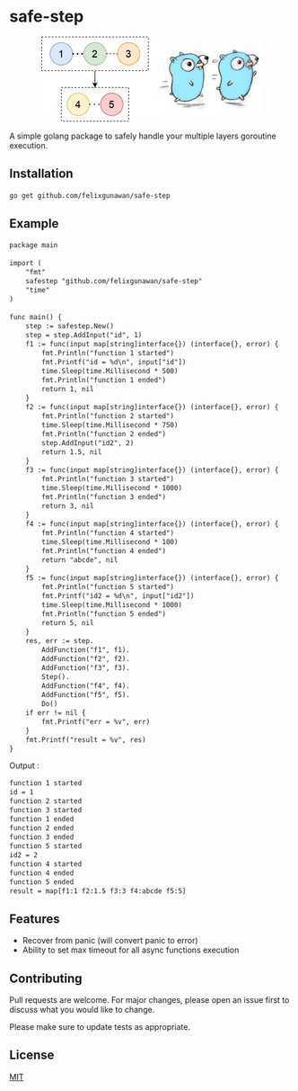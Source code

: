 # safe-step

<p align="center">
  <img src="https://github.com/felixgunawan/safe-step/blob/master/img/img.jpg?raw=true">
</p>

A simple golang package to safely handle your multiple layers goroutine execution.

## Installation

```bash
go get github.com/felixgunawan/safe-step
```

## Example

```golang
package main

import (
	"fmt"
	safestep "github.com/felixgunawan/safe-step"
	"time"
)

func main() {
	step := safestep.New()
	step = step.AddInput("id", 1)
	f1 := func(input map[string]interface{}) (interface{}, error) {
		fmt.Println("function 1 started")
		fmt.Printf("id = %d\n", input["id"])
		time.Sleep(time.Millisecond * 500)
		fmt.Println("function 1 ended")
		return 1, nil
	}
	f2 := func(input map[string]interface{}) (interface{}, error) {
		fmt.Println("function 2 started")
		time.Sleep(time.Millisecond * 750)
		fmt.Println("function 2 ended")
		step.AddInput("id2", 2)
		return 1.5, nil
	}
	f3 := func(input map[string]interface{}) (interface{}, error) {
		fmt.Println("function 3 started")
		time.Sleep(time.Millisecond * 1000)
		fmt.Println("function 3 ended")
		return 3, nil
	}
	f4 := func(input map[string]interface{}) (interface{}, error) {
		fmt.Println("function 4 started")
		time.Sleep(time.Millisecond * 100)
		fmt.Println("function 4 ended")
		return "abcde", nil
	}
	f5 := func(input map[string]interface{}) (interface{}, error) {
		fmt.Println("function 5 started")
		fmt.Printf("id2 = %d\n", input["id2"])
		time.Sleep(time.Millisecond * 1000)
		fmt.Println("function 5 ended")
		return 5, nil
	}
	res, err := step.
		AddFunction("f1", f1).
		AddFunction("f2", f2).
		AddFunction("f3", f3).
		Step().
		AddFunction("f4", f4).
		AddFunction("f5", f5).
		Do()
	if err != nil {
		fmt.Printf("err = %v", err)
	}
	fmt.Printf("result = %v", res)
}
```

Output : 
```golang
function 1 started
id = 1
function 2 started
function 3 started
function 1 ended
function 2 ended
function 3 ended
function 5 started
id2 = 2
function 4 started
function 4 ended
function 5 ended
result = map[f1:1 f2:1.5 f3:3 f4:abcde f5:5]
```

## Features
- Recover from panic (will convert panic to error)
- Ability to set max timeout for all async functions execution

## Contributing
Pull requests are welcome. For major changes, please open an issue first to discuss what you would like to change.

Please make sure to update tests as appropriate.

## License
[MIT](https://choosealicense.com/licenses/mit/)
